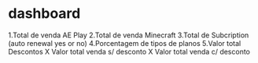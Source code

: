 # dashboard
1.Total de venda  AE Play
2.Total de venda Minecraft
3.Total de Subcription (auto renewal yes or no)
4.Porcentagem de tipos de planos
5.Valor total Descontos X Valor total venda s/ desconto X Valor total venda c/ desconto
